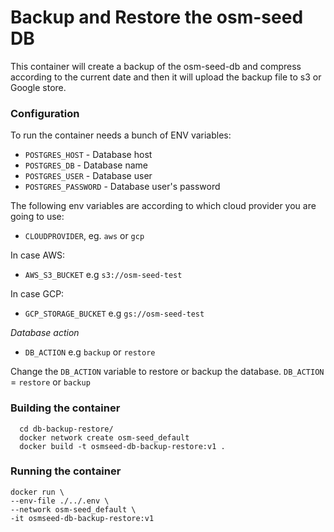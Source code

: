 # Backup and Restore the osm-seed DB

This container will create a backup of the osm-seed-db and compress according to the current date and then it will upload the backup file to s3 or Google store.


### Configuration

To run the container needs a bunch of ENV variables:

- `POSTGRES_HOST` - Database host
- `POSTGRES_DB` - Database name
- `POSTGRES_USER` - Database user
- `POSTGRES_PASSWORD` - Database user's password

The following env variables are according to which cloud provider you are going to use:

- `CLOUDPROVIDER`, eg. `aws` or `gcp`

In case AWS:

- `AWS_S3_BUCKET` e.g `s3://osm-seed-test`

In case GCP:

- `GCP_STORAGE_BUCKET` e.g `gs://osm-seed-test`

*Database action*

- `DB_ACTION` e.g `backup` or `restore`

Change the `DB_ACTION` variable to restore or backup the database. `DB_ACTION` =  `restore` or `backup`

### Building the container

```
  cd db-backup-restore/
  docker network create osm-seed_default 
  docker build -t osmseed-db-backup-restore:v1 .
```

### Running the container


```
docker run \
--env-file ./../.env \
--network osm-seed_default \
-it osmseed-db-backup-restore:v1 
```